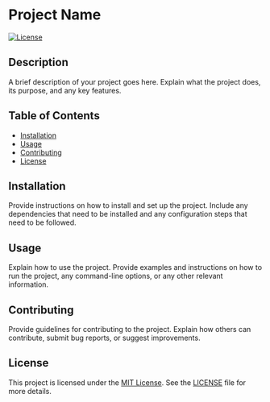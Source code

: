 # Project Name

[![License](https://img.shields.io/badge/license-MIT-blue.svg)](LICENSE)

## Description

A brief description of your project goes here. Explain what the project does, its purpose, and any key features.

## Table of Contents

- [Installation](#installation)
- [Usage](#usage)
- [Contributing](#contributing)
- [License](#license)

## Installation

Provide instructions on how to install and set up the project. Include any dependencies that need to be installed and any configuration steps that need to be followed.

## Usage

Explain how to use the project. Provide examples and instructions on how to run the project, any command-line options, or any other relevant information.

## Contributing

Provide guidelines for contributing to the project. Explain how others can contribute, submit bug reports, or suggest improvements.

## License

This project is licensed under the [MIT License](LICENSE). See the [LICENSE](LICENSE) file for more details.

